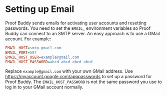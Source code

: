 # Setting up Email

Proof Buddy sends emails for activating user accounts and resetting passwords. You need to set the `EMAIL_` environment variables so Proof Buddy can connect to an SMTP server. An easy approach is to use a GMail account. For example:

```ini
EMAIL_HOST=smtp.gmail.com
EMAIL_PORT=587
EMAIL_HOST_USER=example@gmail.com
EMAIL_HOST_PASSWORD=abcd abcd abcd abcd
```

Replace `example@gmail.com` with your own GMail address. Use <https://myaccount.google.com/apppasswords> to set up a password for Proof Buddy. The `EMAIL_HOST_PASSWORD` is not the same password you use to log in to your GMail account normally.
